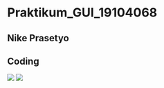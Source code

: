 # Praktikum_GUI_19104068
## Nike Prasetyo
## Coding

<img src = "https://github.com/NikePrasetyo/Tugas-Pemrograman-Gui/blob/Praktikum_1/Nama.PNG">
<img src = "https://github.com/NikePrasetyo/Tugas-Pemrograman-Gui/blob/Praktikum_1/ke%202.PNG">
<img src = "">
